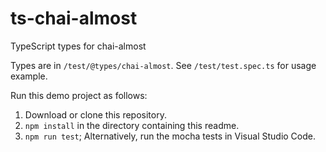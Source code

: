 # ts-chai-almost
TypeScript types for chai-almost

Types are in `/test/@types/chai-almost`. See `/test/test.spec.ts` for usage example.

Run this demo project as follows:
1. Download or clone this repository.
2. `npm install` in the directory containing this readme.
3. `npm run test`; Alternatively, run the mocha tests in Visual Studio Code.